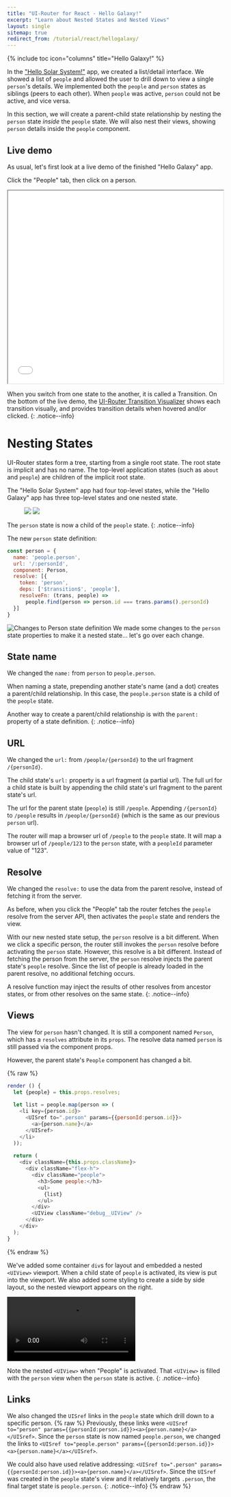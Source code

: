 ```yaml
---
title: "UI-Router for React - Hello Galaxy!"
excerpt: "Learn about Nested States and Nested Views"
layout: single
sitemap: true
redirect_from: /tutorial/react/hellogalaxy/
---
```

{% include toc icon="columns" title="Hello Galaxy!" %}

In the ["Hello Solar System!"](hellosolarsystem) app, we created a list/detail interface.
We showed a list of `people` and allowed the user to drill down to view a single `person`'s details.
We implemented both the `people` and `person` states as siblings (peers to each other).
When `people` was active, `person` could not be active, and vice versa.

In this section, we will create a parent-child state relationship by nesting the `person` state _inside_ the `people` state.
We will also nest their views, showing `person` details inside the `people` component.

## Live demo

As usual, let's first look at a live demo of the finished "Hello Galaxy" app.

Click the "People" tab, then click on a person.

<iframe style="width: 100%; height: 450px;" src="//stackblitz.com/edit/uirouter-react-hello-galaxy?embed=1&file=src/index.js&view=preview" frameborder="1" allowfullscren="allowfullscren"></iframe>

When you switch from one state to the another, it is called a Transition.
On the bottom of the live demo, the [UI-Router Transition Visualizer](https://github.com/ui-router/visualizer)
shows each transition visually, and provides transition details when hovered and/or clicked.
{: .notice--info}

# Nesting States

UI-Router states form a tree, starting from a single root state.
The root state is implicit and has no name.
The top-level application states (such as `about` and `people`) are children of the implicit root state.

The "Hello Solar System" app had four top-level states, while the
"Hello Galaxy" app has three top-level states and one nested state.

<figure class="half">
    <img src="/assets/tutorial/hellosolarsystem.png">
    <img src="/assets/tutorial/hellogalaxy.png">
</figure>

The `person` state is now a child of the `people` state.
{: .notice--info}

The new `person` state definition:

```js
const person = {
  name: 'people.person',
  url: '/:personId',
  component: Person,
  resolve: [{
    token: 'person',
    deps: ['$transition$', 'people'],
    resolveFn: (trans, people) =>
      people.find(person => person.id === trans.params().personId)
  }]
}
```



![Changes to Person state definition](/assets/tutorial/ss-to-galaxy-diff-react.png)
We made some changes to the `person` state properties to make it a nested state... let's go over each change.



## State name

We changed the `name:` from `person` to `people.person`.

When naming a state, prepending another state's name (and a dot) creates a parent/child relationship.
In this case, the `people.person` state is a child of the `people` state.

Another way to create a parent/child relationship is with the `parent:` property of a state definition.
{: .notice--info}

## URL

We changed the `url:` from `/people/{personId}` to the url fragment `/{personId}`.

The child state's `url:` property is a url fragment (a partial url).
The full url for a child state is built by appending the child state's url fragment to the parent state's url.

The url for the parent state (`people`) is still `/people`.
Appending `/{personId}` to `/people` results in `/people/{personId}` (which is the same as our previous `person` url).

The router will map a browser url of `/people` to the `people` state.
It will map a browser url of `/people/123` to the `person` state, with a `peopleId` parameter value of "123".

## Resolve

We changed the `resolve:` to use the data from the parent resolve, instead of fetching it from the server.

As before, when you click the "People" tab the router fetches the `people` resolve from the server API,
then activates the `people` state and renders the view.

With our new nested state setup, the `person` resolve is a bit different.
When we click a specific person, the router still invokes the `person` resolve before activating the `person` state.
However, this resolve is a bit different.
Instead of fetching the person from the server, the `person` resolve injects the parent state's `people` resolve.
Since the list of people is already loaded in the parent resolve, no additional fetching occurs.

A resolve function may inject the results of other resolves from ancestor states, or from other resolves on the same state.
{: .notice--info}


## Views

The view for `person` hasn't changed.
It is still a component named `Person`, which has a `resolves` attribute in its `props`.
The resolve data named `person` is still passed via the component props.

However, the parent state's `People` component has changed a bit.

{% raw %}
```js
render () {
  let {people} = this.props.resolves;
  
  let list = people.map(person => (
    <li key={person.id}>
      <UISref to=".person" params={{personId:person.id}}>
        <a>{person.name}</a>
      </UISref>
    </li>
  ));
  
  return (
    <div className={this.props.className}>
      <div className="flex-h">
        <div className="people">
          <h3>Some people:</h3>
          <ul>
            {list}
          </ul>
        </div>
        <UIView className="debug__UIView" />
      </div>
    </div>
  );
}
```
{% endraw %}

We've added some container `div`s for layout and embedded a nested `<UIView>` viewport.
When a child state of `people` is activated, its view is put into the viewport.
We also added some styling to create a side by side layout, so the nested viewport appears on the right.


<video controls="controls" autoplay loop>
  <source src="/assets/tutorial/nested view.mov.mp4" type="video/mp4">
  <source src="/assets/tutorial/nested view.mov.webm" type="video/webm">
</video>

Note the nested `<UIView>` when "People" is activated.
That `<UIView>` is filled with the `person` view when the `person` state is active.
{: .notice--info}

## Links

We also changed the `UISref` links in the `people` state which drill down to a specific person.
{% raw %}
Previously, these links were `<UISref to="person" params={{personId:person.id}}><a>{person.name}</a></UISref>`.
Since the `person` state is now named `people.person`, we changed the links to `<UISref to="people.person" params={{personId:person.id}}><a>{person.name}</a></UISref>`.

We could also have used relative addressing: `<UISref to=".person" params={{personId:person.id}}><a>{person.name}</a></UISref>`.
Since the `UISref` was created in the `people` state's view and it relatively targets `.person`, the final target state is `people.person`.
{: .notice--info}
{% endraw %}
